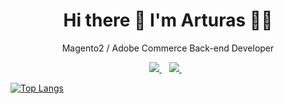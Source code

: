 <h1 align='center'>
  Hi there 👋 I'm Arturas 👨‍💻
</h1>

<p align='center'>
  Magento2 / Adobe Commerce Back-end Developer 
</p>



<p align='center'>
  
  <a href="https://www.linkedin.com/in/arturas-norvaishas-2404191b1/">
    <img src="https://img.shields.io/badge/linkedin-%230077B5.svg?&style=for-the-badge&logo=linkedin&logoColor=white" />
  </a>&nbsp;&nbsp;
  <a href="https://instagram.com/arturnorvaishas">
    <img src="https://img.shields.io/badge/instagram-%23E4405F.svg?&style=for-the-badge&logo=instagram&logoColor=white" />        
  </a>&nbsp;&nbsp;
  
</p> 


[![Top Langs](https://github-readme-stats.vercel.app/api/top-langs/?username=panthervsanyone&layout=compact)](https://github.com/anuraghazra/github-readme-stats)
